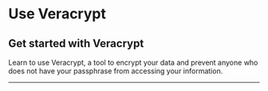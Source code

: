 # Use Veracrypt

## Get started with Veracrypt

Learn to use Veracrypt, a tool to encrypt your data and prevent anyone who does not have your passphrase from accessing your information.

***